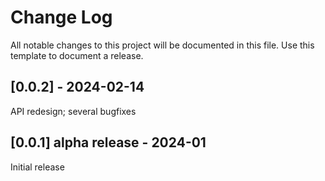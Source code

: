 # Change Log
All notable changes to this project will be documented in this file.
Use this template to document a release.

## [0.0.2] - 2024-02-14 
API redesign; several bugfixes

## [0.0.1] alpha release - 2024-01
Initial release
